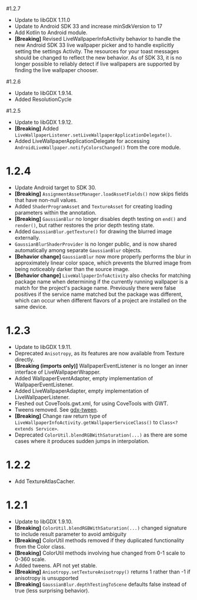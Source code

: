 #1.2.7
 - Update to libGDX 1.11.0
 - Update to Android SDK 33 and increase minSdkVersion to 17
 - Add Kotlin to Android module.
 - **[Breaking]** Revised LiveWallpaperInfoActivity behavior to handle the new Android SDK 33 live wallpaper picker and to 
handle explicitly setting the settings Activity. The resources for your toast messages should be
changed to reflect the new behavior. As of SDK 33, it is no longer possible to reliably detect if
live wallpapers are supported by finding the live wallpaper chooser.

#1.2.6
 - Update to libGDX 1.9.14.
 - Added ResolutionCycle

#1.2.5
 - Update to libGDX 1.9.12.
 - **[Breaking]** Added `LiveWallpaperListener.setLiveWallpaperApplicationDelegate()`.
 - Added LiveWallpaperApplicationDelegate for accessing `AndroidLiveWallpaper.notifyColorsChanged()`
 from the core module.

# 1.2.4
 - Update Android target to SDK 30.
 - **[Breaking]** `AssignmentAssetManager.loadAssetFields()` now skips fields that have non-null values.
 - Added `ShaderProgramAsset` and `TextureAsset` for creating loading parameters within the annotation.
 - **[Breaking]** `GaussianBlur` no longer disables depth testing on `end()` and `render()`, but rather
 restores the prior depth testing state.
 - Added `GaussianBlur.getTexture()` for drawing the blurred image externally.
 - `GaussianBlurShaderProvider` is no longer public, and is now shared automatically among separate
 `GaussianBlur` objects.
 - **[Behavior change]** `GaussianBlur` now more properly performs the blur in approximately linear 
 color space, which prevents the blurred image from being noticeably darker than the source image.
 - **[Behavior change]** `LiveWallpaperInfoActivity` also checks for matching package name when 
 determining if the currently running wallpaper is a match for the project's package name. Previously
 there were false positives if the service name matched but the package was different, which can 
 occur when different flavors of a project are installed on the same device.

# 1.2.3
 - Update to libGDX 1.9.11.
 - Deprecated `Anisotropy`, as its features are now available from Texture directly.
 - **[Breaking (imports only)]** WallpaperEventListener is no longer an inner interface of LiveWallpaperWrapper.
 - Added WallpaperEventAdapter, empty implementation of WallpaperEventListener.
 - Added LiveWallpaperAdapter, empty implementation of LiveWallpaperListener.
 - Fleshed out CoveTools.gwt.xml, for using CoveTools with GWT.
 - Tweens removed. See [gdx-tween](https://github.com/CypherCove/gdx-tween).
 - **[Breaking]** Change raw return type of `LiveWallpaperInfoActivity.getWallpaperServiceClass()` to `Class<? extends Service>`.
 - Deprecated `ColorUtil.blendRGBWithSaturation(...)` as there are some cases where it produces sudden jumps in interpolation.

# 1.2.2
 - Add TextureAtlasCacher.

# 1.2.1 
 - Update to libGDX 1.9.10.
 - **[Breaking]** `ColorUtil.blendRGBWithSaturation(...)` changed signature to include result parameter to avoid ambiguity
 - **[Breaking]** ColorUtil methods removed if they duplicated functionality from the Color class.
 - **[Breaking]** ColorUtil methods involving hue changed from 0-1 scale to 0-360 scale.
 - Added tweens. API not yet stable.
 - **[Breaking]** `Anisotropy.setTextureAnisotropy()` returns 1 rather than -1 if anisotropy is unsupported
 - **[Breaking]** `GaussianBlur.depthTestingToScene` defaults false instead of true (less surprising behavior).